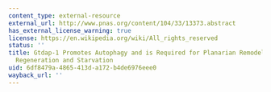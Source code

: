 ```yaml
---
content_type: external-resource
external_url: http://www.pnas.org/content/104/33/13373.abstract
has_external_license_warning: true
license: https://en.wikipedia.org/wiki/All_rights_reserved
status: ''
title: Gtdap-1 Promotes Autophagy and is Required for Planarian Remodeling During
  Regeneration and Starvation
uid: 6df8479a-4865-413d-a172-b4de6976eee0
wayback_url: ''
---
```

